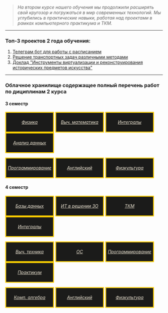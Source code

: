 >*На втором курсе нашего обучения мы продолжили расширять свой кругозор и погружаться в мир современных технологий. Мы углубились в практические навыки, работая над проектами в рамках компьютерного практикума и ТКМ.*

______________________

### Топ-3 проектов 2 года обучения:
1. [Телеграм бот для работы с расписанием](https://vektoririna.github.io/2/1-2.pdf)
2. [Решение транспортных задач различными методами](https://vektoririna.github.io/2/2-2.pdf)
3. [Доклад "Инструменты виртуализации и реконструирования исторических предметов искусства"](https://vektoririna.github.io/2/3-2.pdf)

______________________

### Облачное хранилище содержащее полный перечень работ по дициплинам 2 курса

#### 3 семестр


<a href="https://drive.google.com/open?id=1LT8-YvLGr8v2nJyXqvncEJODFo5rHvmp&usp=drive_copy" style="background-color: #1b1b1a; color: #f0e8d6; border: 3px solid #ffcd00; display: inline-block; width: 150px; height: 60px; text-align: center; line-height: 60px; font-style: italic;"> Физика </a>
<a href="https://drive.google.com/open?id=1ZFs_BznoCorQZhrz8gQ-eexqzVasIzIX&usp=drive_copy" style="background-color: #1b1b1a; color: #f0e8d6; border: 3px solid #ffcd00; display: inline-block; width: 150px; height: 60px; text-align: center; line-height: 60px; font-style: italic;"> Выч. математика </a>
<a href="https://drive.google.com/open?id=18dR0lZORbqDs6XmTqhDADjTQ5Z9983dy&usp=drive_copy" style="background-color: #1b1b1a; color: #f0e8d6; border: 3px solid #ffcd00; display: inline-block; width: 150px; height: 60px; text-align: center; line-height: 60px; font-style: italic;"> Интегралы </a>
<a href="https://drive.google.com/open?id=1-HKwgtAODr-mWElicuRsf9w5-5ZQIzzE&usp=drive_copy" style="background-color: #1b1b1a; color: #f0e8d6; border: 3px solid #ffcd00; display: inline-block; width: 150px; height: 60px; text-align: center; line-height: 60px; font-style: italic;"> Анализ данных </a>

<a href="https://vektoririna.github.io/prog" style="background-color: #1b1b1a; color: #f0e8d6; border: 3px solid #ffcd00; display: inline-block; width: 150px; height: 60px; text-align: center; line-height: 60px; font-style: italic;"> Программирование </a>
<a href="https://drive.google.com/open?id=1S8eD0ajFIfzao1bfrjRJPb3yWMYfu84I&usp=drive_copy" style="background-color: #1b1b1a; color: #f0e8d6; border: 3px solid #ffcd00; display: inline-block; width: 150px; height: 60px; text-align: center; line-height: 60px; font-style: italic;"> Английский </a>
<a href="https://drive.google.com/open?id=155DAuSAUFn-YfT0zqSWOh2Y5CjIHie6B&usp=drive_copy" style="background-color: #1b1b1a; color: #f0e8d6; border: 3px solid #ffcd00; display: inline-block; width: 150px; height: 60px; text-align: center; line-height: 60px; font-style: italic;"> Физкультура </a>

#### 4 семестр


<a href="https://drive.google.com/open?id=19QQhXFZitv56DE99V1-0lGhk5vnQHbKB&usp=drive_copy" style="background-color: #1b1b1a; color: #f0e8d6; border: 3px solid #ffcd00; display: inline-block; width: 150px; height: 60px; text-align: center; line-height: 60px; font-style: italic;"> Базы данных </a>
<a href="https://drive.google.com/open?id=1Xio7kJoJdn9T1v--7MokH5dKqFGL7tLT&usp=drive_copy" style="background-color: #1b1b1a; color: #f0e8d6; border: 3px solid #ffcd00; display: inline-block; width: 150px; height: 60px; text-align: center; line-height: 60px; font-style: italic;"> ИТ в решении ЗО </a>
<a href="https://drive.google.com/open?id=1aZBW0yfI5u-FTxLKiOdd_KACbPssi027&usp=drive_copy" style="background-color: #1b1b1a; color: #f0e8d6; border: 3px solid #ffcd00; display: inline-block; width: 150px; height: 60px; text-align: center; line-height: 60px; font-style: italic;"> ТКМ </a>
<a href="https://drive.google.com/open?id=11BH4ZLjfc7FFAEvhHYcB4ldYu3VEX8Wc&usp=drive_copy" style="background-color: #1b1b1a; color: #f0e8d6; border: 3px solid #ffcd00; display: inline-block; width: 150px; height: 60px; text-align: center; line-height: 60px; font-style: italic;"> Интегралы  </a>

<a href="https://drive.google.com/open?id=12Lu5E4bHrDWc5TN9r5n4ZT6Y4xLdkvxb&usp=drive_copy" style="background-color: #1b1b1a; color: #f0e8d6; border: 3px solid #ffcd00; display: inline-block; width: 150px; height: 60px; text-align: center; line-height: 60px; font-style: italic;"> Выч. техника </a>
<a href="https://drive.google.com/open?id=1fQ53cFw7P9xptp631evVQO2j1yyeKhc3&usp=drive_copy" style="background-color: #1b1b1a; color: #f0e8d6; border: 3px solid #ffcd00; display: inline-block; width: 150px; height: 60px; text-align: center; line-height: 60px; font-style: italic;"> ОС </a>
<a href="https://vektoririna.github.io/prog" style="background-color: #1b1b1a; color: #f0e8d6; border: 3px solid #ffcd00; display: inline-block; width: 150px; height: 60px; text-align: center; line-height: 60px; font-style: italic;"> Программирование </a>
<a href="https://drive.google.com/open?id=1MDy34xs2IY2EnpUQRi4FJRJFwwT79_IR&usp=drive_copy" style="background-color: #1b1b1a; color: #f0e8d6; border: 3px solid #ffcd00; display: inline-block; width: 150px; height: 60px; text-align: center; line-height: 60px; font-style: italic;"> Практикум </a>

<a href="https://drive.google.com/open?id=1NGogLMuuvwhNpIJckE_mt-KONCEamF8k&usp=drive_copy" style="background-color: #1b1b1a; color: #f0e8d6; border: 3px solid #ffcd00; display: inline-block; width: 150px; height: 60px; text-align: center; line-height: 60px; font-style: italic;"> Комп. алгебра </a>
<a href="https://drive.google.com/open?id=1ktHFXJLJ2_2lgzfLUBtz_A1yJ8q4qQoQ&usp=drive_copy" style="background-color: #1b1b1a; color: #f0e8d6; border: 3px solid #ffcd00; display: inline-block; width: 150px; height: 60px; text-align: center; line-height: 60px; font-style: italic;"> Английский </a>
<a href="https://drive.google.com/open?id=1wm2tNBLtN2viiSC_x_KURJpKF667ckBy&usp=drive_copy" style="background-color: #1b1b1a; color: #f0e8d6; border: 3px solid #ffcd00; display: inline-block; width: 150px; height: 60px; text-align: center; line-height: 60px; font-style: italic;"> Физкультура </a>
